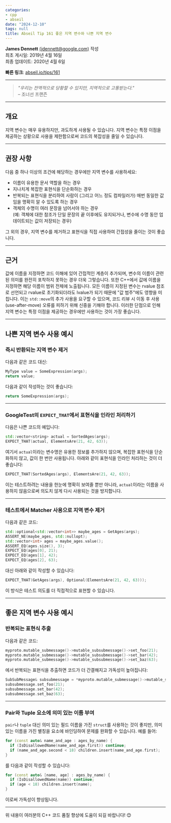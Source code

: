 ```yaml
---
categories:
- cpp
- abseil
date: "2024-12-10"
tags: null
title: Abseil Tip 161 좋은 지역 변수와 나쁜 지역 변수
---
```




**James Dennett** [(jdennett@google.com)](mailto:jdennett@google.com) 작성  
최초 게시일: 2019년 4월 16일  
최종 업데이트: 2020년 4월 6일  

**빠른 링크**: [abseil.io/tips/161](https://abseil.io/tips/161)

---

> *"우리는 전역적으로 당황할 수 있지만, 지역적으로 고통받는다."*  
> – 조너선 프랜즌  

---

## 개요

지역 변수는 매우 유용하지만, 과도하게 사용될 수 있습니다. 지역 변수는 특정 이점을 제공하는 상황으로 사용을 제한함으로써 코드의 복잡성을 줄일 수 있습니다.

---

## 권장 사항

다음 중 하나 이상의 조건에 해당하는 경우에만 지역 변수를 사용하세요:

* 이름이 유용한 문서 역할을 하는 경우
* 지나치게 복잡한 표현식을 단순화하는 경우
* 반복되는 표현식을 분리하여 사람이 (그리고 어느 정도 컴파일러가) 매번 동일한 값임을 명확히 알 수 있도록 하는 경우
* 객체의 수명이 여러 문장을 넘어서야 하는 경우  
  (예: 객체에 대한 참조가 단일 문장의 끝 이후에도 유지되거나, 변수에 수명 동안 업데이트되는 값이 저장되는 경우)

그 외의 경우, 지역 변수를 제거하고 표현식을 직접 사용하여 간접성을 줄이는 것이 좋습니다.

---

## 근거

값에 이름을 지정하면 코드 이해에 있어 간접적인 계층이 추가되며, 변수의 이름이 관련된 의미를 완전히 포착하지 못하는 경우 더욱 그렇습니다. 또한 C++에서 값에 이름을 지정하면 해당 이름이 범위 전체에 노출됩니다. 모든 이름이 지정된 변수는 rvalue 참조로 선언되고 rvalue로 초기화되더라도 lvalue가 되기 때문에 "값 범주"에도 영향을 미칩니다. 이는 `std::move`의 추가 사용을 요구할 수 있으며, 코드 리뷰 시 이동 후 사용(use-after-move) 오류를 피하기 위해 신중을 기해야 합니다. 이러한 단점으로 인해 지역 변수는 특정 이점을 제공하는 경우에만 사용하는 것이 가장 좋습니다.

---

## 나쁜 지역 변수 사용 예시

### 즉시 반환되는 지역 변수 제거

다음과 같은 코드 대신:

```cpp
MyType value = SomeExpression(args);
return value;
```

다음과 같이 작성하는 것이 좋습니다:

```cpp
return SomeExpression(args);
```

---

### GoogleTest의 `EXPECT_THAT`에서 표현식을 인라인 처리하기

다음은 나쁜 코드의 예입니다:

```cpp
std::vector<string> actual = SortedAges(args);
EXPECT_THAT(actual, ElementsAre(21, 42, 63));
```

여기서 `actual`이라는 변수명은 유용한 정보를 추가하지 않으며, 복잡한 표현식을 단순화하지 않고, 값이 한 번만 사용됩니다. 아래와 같이 표현식을 인라인 처리하는 것이 더 좋습니다:

```cpp
EXPECT_THAT(SortedAges(args), ElementsAre(21, 42, 63));
```

이는 테스트하려는 내용을 한눈에 명확히 보여줄 뿐만 아니라, `actual`이라는 이름을 사용하지 않음으로써 의도치 않게 다시 사용되는 것을 방지합니다.

---

### 테스트에서 Matcher 사용으로 지역 변수 제거

다음과 같은 코드:

```cpp
std::optional<std::vector<int>> maybe_ages = GetAges(args);
ASSERT_NE(maybe_ages, std::nullopt);
std::vector<int> ages = maybe_ages.value();
ASSERT_EQ(ages.size(), 3);
EXPECT_EQ(ages[0], 21);
EXPECT_EQ(ages[1], 42);
EXPECT_EQ(ages[2], 63);
```

대신 아래와 같이 작성할 수 있습니다:

```cpp
EXPECT_THAT(GetAges(args), Optional(ElementsAre(21, 42, 63)));
```

이 방식은 테스트 의도를 더 직접적으로 표현할 수 있습니다.

---

## 좋은 지역 변수 사용 예시

### 반복되는 표현식 추출

다음과 같은 코드:

```cpp
myproto.mutable_submessage()->mutable_subsubmessage()->set_foo(21);
myproto.mutable_submessage()->mutable_subsubmessage()->set_bar(42);
myproto.mutable_submessage()->mutable_subsubmessage()->set_baz(63);
```

에서 반복되는 표현식을 추출하면 코드가 더 간결해지고 가독성이 높아집니다:

```cpp
SubSubMessage& subsubmessage = *myproto.mutable_submessage()->mutable_subsubmessage();
subsubmessage.set_foo(21);
subsubmessage.set_bar(42);
subsubmessage.set_baz(63);
```

---

### Pair와 Tuple 요소에 의미 있는 이름 부여

`pair`나 `tuple` 대신 의미 있는 필드 이름을 가진 `struct`를 사용하는 것이 좋지만, 의미 있는 이름을 가진 별칭을 요소에 바인딩하여 문제를 완화할 수 있습니다. 예를 들어:

```cpp
for (const auto& name_and_age : ages_by_name) {
  if (IsDisallowedName(name_and_age.first)) continue;
  if (name_and_age.second < 18) children.insert(name_and_age.first);
}
```

를 다음과 같이 작성할 수 있습니다:

```cpp
for (const auto& [name, age] : ages_by_name) {
  if (IsDisallowedName(name)) continue;
  if (age < 18) children.insert(name);
}
```

이로써 가독성이 향상됩니다.

---

위 내용이 여러분의 C++ 코드 품질 향상에 도움이 되길 바랍니다! 😊
